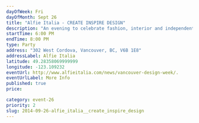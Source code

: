 ```yaml
---
dayOfWeek: Fri
dayOfMonth: Sept 26
title: "Alfie Italia - CREATE INSPIRE DESIGN"
description: "An evening to celebrate fashion, interior and independent design in our community and the businesses that support these designers."
startTime: 6:00 PM
endTime: 8:00 PM
type: Party
address: "302 West Cordova, Vancouver, BC, V6B 1E8"
addressLabel: Alfie Italia
latitude: 49.28358069999999
longitude: -123.109232
eventUrl: http://www.alfieitalia.com/news/vancouver-design-week/.
eventUrlLabel: More Info
published: true
price: 

category: event-26
priority: 2
slug: 2014-09-26-alfie_italia__create_inspire_design
---
```

